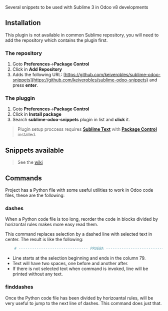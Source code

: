 Several snippets to be used with Sublime 3 in Odoo v8 developments

## Installation

This plugin is not available in common Sublime repository, you will need to add the repository which contains the plugin first.

### The repository

1. Goto **Preferences**->**Package Control**
1. Click in **Add Repository**
1. Adds the following URL: [https://github.com/keiverobles/sublime-odoo-snippets](https://github.com/keiverobles/sublime-odoo-snippets) and press **enter**.

### The pluggin

1. Goto **Preferences**->**Package Control**
1. Click in **Install package**
1. Search **sublime-odoo-snippets** plugin in list and **click** it.


> Plugin setup proccess requires **[Sublime Text](http://www.sublimetext.com/)** with **[Package Control](https://packagecontrol.io/installation)** installed.


## Snippets available

> See the [wiki](https://github.com/sotogarcia/sublime-odoo-snippets/wiki)

## Commands

Project has a Python file with some useful utilities to work in Odoo code files, these are the following:

### dashes

When a Python code file is too long, reorder the code in blocks divided by horizontal rules makes more easy read them.

This command replaces selection by a dashed line with selected text in center. The result is like the following:

```python
    # ------------------------------- PRUEBA ----------------------------------
```

- Line starts at the selection beginning and ends in the column 79.
- Text will have two spaces, one before and another after.
- If there is not selected text when command is invoked, line will be printed without any text.

### finddashes

Once the Python code file has been divided by horizoantal rules, will be very useful to jump to the next line of dashes. This command does just that.
